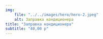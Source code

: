 ```yaml
---
img: 
    file: "../../images/hero/hero-2.jpeg"
    alt: Заправка кондиционера
title: "Заправка кондиционера"
subtitle: "40,00 р"
---
```

